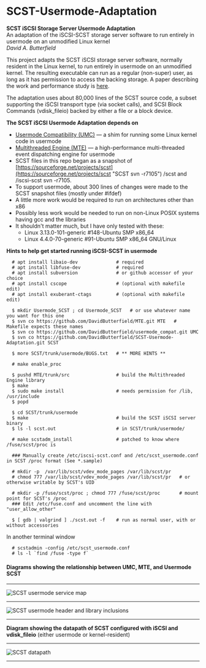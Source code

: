 # SCST-Usermode-Adaptation
**SCST iSCSI Storage Server Usermode Adaptation**  
An adaptation of the iSCSI-SCST storage server software to run entirely in usermode on an unmodified Linux kernel  
*David A. Butterfield*

This project adapts the SCST iSCSI storage server software, normally resident
in the Linux kernel, to run entirely in usermode on an unmodified kernel.  The
resulting executable can run as a regular (non-super) user, as long as it has
permission to access the backing storage.  A paper describing the work and
performance study is
[here](https://davidbutterfield.github.io/SCST-Usermode-Adaptation/docs/SCST_Usermode.html
       "A paper describing the work in detail").

The adaptation uses about 80,000 lines of the SCST source code, a subset
supporting the iSCSI transport type (via socket calls), and SCSI Block Commands
(vdisk_fileio) backed by either a file or a block device.

**The SCST iSCSI Usermode Adaptation depends on**  
 + [Usermode Compatibility (UMC)](https://github.com/DavidButterfield/usermode_compat
                                 "Usermode Compatibility for Linux Kernel Code (UMC)")
    &mdash; a shim for running some Linux kernel code in usermode
 + [Multithreaded Engine (MTE)](https://github.com/DavidButterfield/MTE "Multithreaded Engine (libmte)")
    &mdash; a high-performance multi-threaded event dispatching engine for usermode
 + SCST files in this repo began as a snapshot of
   [https://sourceforge.net/projects/scst](https://sourceforge.net/projects/scst "SCST svn -r7105")
   /scst and /iscsi-scst svn -r7105.
 + To support usermode, about 300 lines of changes were made to the SCST snapshot files (mostly under #ifdef)
 + A little more work would be required to run on architectures other than x86
 + Possibly less work would be needed to run on non-Linux POSIX systems having gcc and the libraries
 + It shouldn't matter much, but I have only tested with these:
    * Linux 3.13.0-101-generic #148-Ubuntu SMP x86_64
    * Linux 4.4.0-70-generic    #91-Ubuntu SMP x86_64 GNU/Linux

**Hints to help get started running iSCSI-SCST in usermode**  

      # apt install libaio-dev              # required
      # apt install libfuse-dev             # required
      # apt install subversion              # or github accessor of your choice
      # apt install cscope                  # (optional with makefile edit)
      # apt install exuberant-ctags         # (optional with makefile edit)

      $ mkdir Usermode_SCST ; cd Usermode_SCST   # or use whatever name you want for this one
      $ svn co https://github.com/DavidButterfield/MTE.git MTE   # Makefile expects these names
      $ svn co https://github.com/DavidButterfield/usermode_compat.git UMC
      $ svn co https://github.com/DavidButterfield/SCST-Usermode-Adaptation.git SCST

      $ more SCST/trunk/usermode/BUGS.txt   # ** MORE HINTS **

      # make enable_proc

      $ pushd MTE/trunk/src                 # build the Multithreaded Engine library
      $ make
      $ sudo make install                   # needs permission for /lib, /usr/include
      $ popd

      $ cd SCST/trunk/usermode
      $ make                                # build the SCST iSCSI server binary
      $ ls -l scst.out                      # in SCST/trunk/usermode/

      # make scstadm_install                # patched to know where /fuse/scst/proc is

      ### Manually create /etc/iscsi-scst.conf and /etc/scst_usermode.conf in SCST /proc format (See *.sample)

      # mkdir -p  /var/lib/scst/vdev_mode_pages /var/lib/scst/pr
      # chmod 777 /var/lib/scst/vdev_mode_pages /var/lib/scst/pr   # or otherwise writable by SCST's UID

      # mkdir -p /fuse/scst/proc ; chmod 777 /fuse/scst/proc       # mount point for SCST's /proc
      ### Edit /etc/fuse.conf and uncomment the line with "user_allow_other"

      $ [ gdb | valgrind ] ./scst.out -f    # run as normal user, with or without accessories
In another terminal window

      # scstadmin -config /etc/scst_usermode.conf
      # ls -l `find /fuse -type f`
#### Diagrams showing the relationship between UMC, MTE, and Usermode SCST
* * *
![SCST usermode service map](https://davidbutterfield.github.io/SCST-Usermode-Adaptation/docs/SCST_usermode_service_map.png
 "SCST Usermode Service Map")
* * *
![SCST usermode header and library inclusions](https://davidbutterfield.github.io/SCST-Usermode-Adaptation/docs/SCST_usermode_includes.png
"SCST Usermode Header and Library Inclusions")
* * *
**Diagram showing the datapath of SCST configured with iSCSI and vdisk_fileio**
(either usermode or kernel-resident)
* * *
![SCST datapath](https://davidbutterfield.github.io/SCST-Usermode-Adaptation/docs/SCST_iSCSI_datapath.png
 "SCST Usermode Service Map")
* * *

